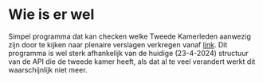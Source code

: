 # Wie is er wel
Simpel programma dat kan checken welke Tweede Kamerleden aanwezig zijn door te kijken naar plenaire verslagen verkregen vanaf [link](https://opendata.tweedekamer.nl/).
Dit programma is wel sterk afhankelijk van de huidige (23-4-2024) structuur van de API die de tweede kamer heeft, als dat al te veel verandert werkt dit waarschijnlijk niet meer.
